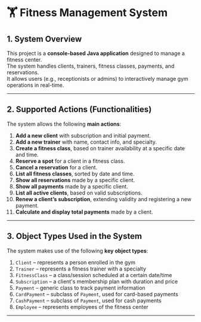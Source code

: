 # 🏋️ Fitness Management System

## 1. System Overview

This project is a **console-based Java application** designed to manage a fitness center.  
The system handles clients, trainers, fitness classes, payments, and reservations.  
It allows users (e.g., receptionists or admins) to interactively manage gym operations in real-time.

---

## 2. Supported Actions (Functionalities)

The system allows the following **main actions**:

1. **Add a new client** with subscription and initial payment.
2. **Add a new trainer** with name, contact info, and specialty.
3. **Create a fitness class**, based on trainer availability at a specific date and time.
4. **Reserve a spot** for a client in a fitness class.
5. **Cancel a reservation** for a client.
6. **List all fitness classes**, sorted by date and time.
7. **Show all reservations** made by a specific client.
8. **Show all payments** made by a specific client.
9. **List all active clients**, based on valid subscriptions.
10. **Renew a client’s subscription**, extending validity and registering a new payment.
11. **Calculate and display total payments** made by a client.

---

## 3. Object Types Used in the System

The system makes use of the following **key object types**:


1. `Client` – represents a person enrolled in the gym
2. `Trainer` – represents a fitness trainer with a specialty
3. `FitnessClass` – a class/session scheduled at a certain date/time
4. `Subscription` – a client's membership plan with duration and price
5. `Payment` – generic class to track payment information
6. `CardPayment` – subclass of `Payment`, used for card-based payments
7. `CashPayment` – subclass of `Payment`, used for cash payments
8. `Employee` – represents employees of the fitness center 

---
